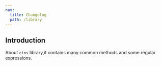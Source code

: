 ```yaml
---
nav:
  title: Changelog
  path: /library
---
```


## Introduction

About `cins` library,it contains many common methods and some regular expressions.
